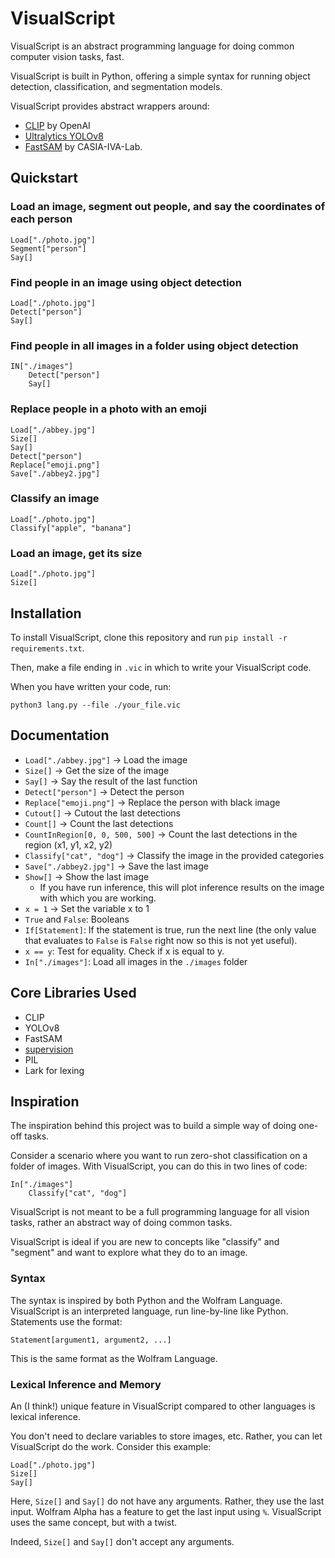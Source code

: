 # VisualScript

VisualScript is an abstract programming language for doing common computer vision tasks, fast.

VisualScript is built in Python, offering a simple syntax for running object detection, classification, and segmentation models.

VisualScript provides abstract wrappers around:

- [CLIP](https://github.com/openai/clip) by OpenAI
- [Ultralytics YOLOv8](https://github.com/ultralytics/ultralytics)
- [FastSAM](https://github.com/CASIA-IVA-Lab/FastSAM) by CASIA-IVA-Lab.

## Quickstart

### Load an image, segment out people, and say the coordinates of each person

```
Load["./photo.jpg"]
Segment["person"]
Say[]
```

### Find people in an image using object detection

```
Load["./photo.jpg"]
Detect["person"]
Say[]
```

### Find people in all images in a folder using object detection

```
IN["./images"]
    Detect["person"]
    Say[]
```

### Replace people in a photo with an emoji

```
Load["./abbey.jpg"]
Size[]
Say[]
Detect["person"]
Replace["emoji.png"]
Save["./abbey2.jpg"]
```

### Classify an image

```
Load["./photo.jpg"]
Classify["apple", "banana"]
```

### Load an image, get its size

```
Load["./photo.jpg"]
Size[]
```

## Installation

To install VisualScript, clone this repository and run `pip install -r requirements.txt`.

Then, make a file ending in `.vic` in which to write your VisualScript code.

When you have written your code, run:

```
python3 lang.py --file ./your_file.vic
```

## Documentation

- `Load["./abbey.jpg"]` -> Load the image
- `Size[]` -> Get the size of the image
- `Say[]` -> Say the result of the last function
- `Detect["person"]` -> Detect the person
- `Replace["emoji.png"]` -> Replace the person with black image
- `Cutout[]` -> Cutout the last detections
- `Count[]` -> Count the last detections
- `CountInRegion[0, 0, 500, 500]` -> Count the last detections in the region (x1, y1, x2, y2)
- `Classify["cat", "dog"]` -> Classify the image in the provided categories
- `Save["./abbey2.jpg"]` -> Save the last image
- `Show[]` -> Show the last image
  - If you have run inference, this will plot inference results on the image with which you are working.
- `x = 1` -> Set the variable x to 1
- `True` and `False`: Booleans
- `If[Statement]`: If the statement is true, run the next line (the only value that evaluates to `False` is `False` right now so this is not yet useful).
- `x == y`: Test for equality. Check if x is equal to y.
- `In["./images"]`: Load all images in the `./images` folder


## Core Libraries Used

- CLIP
- YOLOv8
- FastSAM
- [supervision](https://github.com/roboflow/supervision)
- PIL
- Lark for lexing

## Inspiration

The inspiration behind this project was to build a simple way of doing one-off tasks.

Consider a scenario where you want to run zero-shot classification on a folder of images. With VisualScript, you can do this in two lines of code:

```
In["./images"]
    Classify["cat", "dog"]
```

VisualScript is not meant to be a full programming language for all vision tasks, rather an abstract way of doing common tasks.

VisualScript is ideal if you are new to concepts like "classify" and "segment" and want to explore what they do to an image.

### Syntax

The syntax is inspired by both Python and the Wolfram Language. VisualScript is an interpreted language, run line-by-line like Python. Statements use the format:

```
Statement[argument1, argument2, ...]
```

This is the same format as the Wolfram Language.

### Lexical Inference and Memory

An (I think!) unique feature in VisualScript compared to other languages is lexical inference.

You don't need to declare variables to store images, etc. Rather, you can let VisualScript do the work. Consider this example:

```
Load["./photo.jpg"]
Size[]
Say[]
```

Here, `Size[]` and `Say[]` do not have any arguments. Rather, they use the last input. Wolfram Alpha has a feature to get the last input using `%`. VisualScript uses the same concept, but with a twist.

Indeed, `Size[]` and `Say[]` don't accept any arguments.